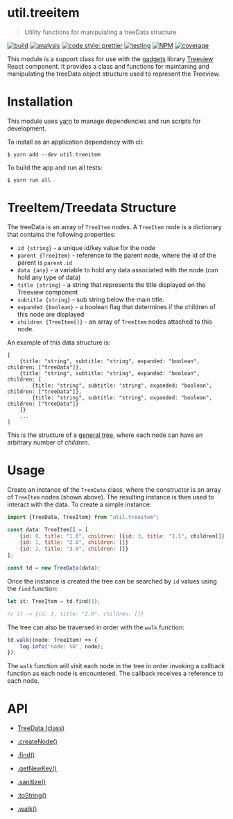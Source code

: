 # util.treeitem

> Utility functions for manipulating a treeData structure

[![build](https://travis-ci.org/jmquigley/util.treeitem.svg?branch=master)](https://travis-ci.org/jmquigley/util.treeitem)
[![analysis](https://img.shields.io/badge/analysis-tslint-9cf.svg)](https://palantir.github.io/tslint/)
[![code style: prettier](https://img.shields.io/badge/code_style-prettier-ff69b4.svg?style=flat-square)](https://github.com/prettier/prettier)
[![testing](https://img.shields.io/badge/testing-jest-blue.svg)](https://facebook.github.io/jest/)
[![NPM](https://img.shields.io/npm/v/util.treeitem.svg)](https://www.npmjs.com/package/util.treeitem)
[![coverage](https://coveralls.io/repos/github/jmquigley/util.treeitem/badge.svg?branch=master)](https://coveralls.io/github/jmquigley/util.treeitem?branch=master)

This module is a support class for use with the [gadgets](https://github.com/jmquigley/gadgets) library [Treeview](https://github.com/jmquigley/gadgets/blob/master/docs/lib/treeview/Treeview.md) React component.  It provides a class and functions for maintaning and manipulating the treeData object structure used to represent the Treeview.


# Installation

This module uses [yarn](https://yarnpkg.com/en/) to manage dependencies and run scripts for development.

To install as an application dependency with cli:

```
$ yarn add --dev util.treeitem
```

To build the app and run all tests:

```
$ yarn run all
```


# TreeItem/Treedata Structure

The treeData is an array of `TreeItem` nodes.  A `TreeItem` node is a dictionary that contains the following properties:

- `id {string}` - a unique id/key value for the node
- `parent {TreeItem}` - reference to the parent node, where the id of the parent is `parent.id`
- `data {any}` - a variable to hold any data associated with the node (can hold any type of data)
- `title {string}` - a string that represents the title displayed on the Treeview component
- `subtitle {string}` - sub string below the main title.
- `expanded {boolean}` - a boolean flag that determines if the children of this node are displayed
- `children {TreeItem[]}` - an array of `TreeItem` nodes attached to this node.

An example of this data structure is:


    [
        {title: "string", subtitle: "string", expanded: "boolean", children: ["treeData"]},
        {title: "string", subtitle: "string", expanded: "boolean", children: [
            {title: "string", subtitle: "string", expanded: "boolean", children: ["treeData"]},
            {title: "string", subtitle: "string", expanded: "boolean", children: ["treeData"]}
        ]}
        ...
    ]

This is the structure of a [general tree](http://www.cs.cmu.edu/~clo/www/CMU/DataStructures/Lessons/lesson4_1.htm), where each node can have an arbitrary number of *children*.


# Usage

Create an instance of the `TreeData` class, where the constructor is an array of `TreeItem` nodes (shown above).  The resulting instance is then used to interact with the data.  To create a simple instance:

```javascript
import {TreeData, TreeItem} from "util.treeitem";

const data: TreeItem[] = [
    {id: 0, title: "1.0", children: [{id: 3, title: "1.1", children[]}]}
    {id: 1, title: "2.0", children: []}
    {id: 2, title: "3.0", children: []}
];

const td = new TreeData(data);
```

Once the instance is created the tree can be searched by `id` values using the `find` function:

```javascript
let it: TreeItem = td.find(1);

// it -> {id: 1, title: "2.0", children: []}
```

The tree can also be traversed in order with the `walk` function:

```javascript
td.walk((node: TreeItem) => {
    log.info('node: %O', node);
});
```

The `walk` function will visit each node in the tree in order invoking a callback function as each node is encountered.  The callback receives a reference to each node.


# API

- [TreeData (class)](docs/index.md#TreeData)

- [.createNode()](docs/index.md#TreeData+createNode)
- [.find()](docs/index.md#TreeData+find)
- [.getNewKey()](docs/index.md#TreeData+getNewKey)
- [.sanitize()](docs/index.md#TreeData+sanitize)
- [.toString()](docs/index.md#TreeData+toString)
- [.walk()](docs/index.md#TreeData+walk)
